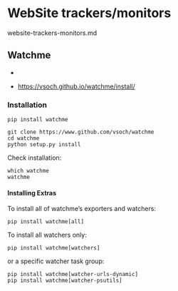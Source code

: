 # WebSite trackers/monitors

website-trackers-monitors.md

## Watchme

*   

*   https://vsoch.github.io/watchme/install/

### Installation

```
pip install watchme
```

```
git clone https://www.github.com/vsoch/watchme
cd watchme
python setup.py install
```

Check installation:

```
which watchme
watchme
```

#### Installing Extras

To install all of watchme’s exporters and watchers:

```
pip install watchme[all]
```

To install all watchers only:

```
pip install watchme[watchers]
```

or a specific watcher task group:

```
pip install watchme[watcher-urls-dynamic]
pip install watchme[watcher-psutils]
```